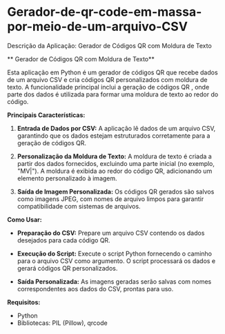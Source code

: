 # Gerador-de-qr-code-em-massa-por-meio-de-um-arquivo-CSV
Descrição da Aplicação: Gerador de Códigos QR com Moldura de Texto

** Gerador de Códigos QR com Moldura de Texto**

Esta aplicação em Python é um gerador de códigos QR que recebe dados de um arquivo CSV e cria códigos QR personalizados com moldura de texto. A funcionalidade principal inclui a geração de códigos QR , onde parte dos dados é utilizada para formar uma moldura de texto ao redor do código.

**Principais Características:**

1. **Entrada de Dados por CSV:** A aplicação lê dados de um arquivo CSV, garantindo que os dados estejam estruturados corretamente para a geração de códigos QR.

2. **Personalização da Moldura de Texto:** A moldura de texto é criada a partir dos dados fornecidos, excluindo uma parte inicial (no exemplo, "MV|"). A moldura é exibida ao redor do código QR, adicionando um elemento personalizado à imagem.

3. **Saída de Imagem Personalizada:** Os códigos QR gerados são salvos como imagens JPEG, com nomes de arquivo limpos para garantir compatibilidade com sistemas de arquivos.

**Como Usar:**

- **Preparação do CSV:** Prepare um arquivo CSV contendo os dados desejados para cada código QR.

- **Execução do Script:** Execute o script Python fornecendo o caminho para o arquivo CSV como argumento. O script processará os dados e gerará códigos QR personalizados.

- **Saída Personalizada:** As imagens geradas serão salvas com nomes correspondentes aos dados do CSV, prontas para uso.

**Requisitos:**

- Python
- Bibliotecas: PIL (Pillow), qrcode
